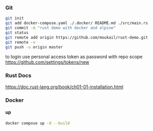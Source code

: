 ### Git
```bash
git init
git add docker-compose.yaml ./.docker/ README.md ./src/main.rs
git commit -m "rust demo with docker and alpine"
git status
git remote add origin https://github.com/moukail/rust-demo.git
git remote -v
git push -u origin master
```
to login use personal access token as password with repo scope
https://github.com/settings/tokens/new

### Rust Docs
https://doc.rust-lang.org/book/ch01-01-installation.html

### Docker
#### up
```bash
docker compose up -d --build
```
